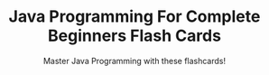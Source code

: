 ---
layout: flashcards
title: Java Programming For Complete Beginners Flash Cards
subtitle: Master Java Programming with these flashcards!
topics:
  - name: Java Programming Introduction
    url: /flashcard-java-01-01-IntroductionToJavaProgramming
    description: Java Programming Introduction
    color: '#9aacd5'
  - name: Primitive Data Types
    url: /flashcard-java-01-02-primitive-data-types
    description: Primitive Data Types
    color: '#9aacd5'
  - name: Methods
    url: /flashcard-java-02-IntroductionToMethods
    description: Methods
    color: '#9aacd5'
  - name: Object Oriented Programming
    url: /flashcard-java-05-IntroductionToObjectOrientedProgramming
    description: Object Oriented Programming
    color: '#9aacd5'
  - name: Primitive Data Types Again
    url: /flashcard-java-06-PrimitiveDataTypesAndAlternatives
    description: Primitive Data Types Again
    color: '#9aacd5'
  - name: Conditionals
    url: /flashcard-java-07-Conditionals
    description: Conditionals
    color: '#9aacd5'
  - name: Loops
    url: /flashcard-java-08-Loops
    description: Loops
    color: '#9aacd5'
  - name: Reference Types
    url: /flashcard-java-09-ReferenceTypes
    description: Reference Types
    color: '#9aacd5'
  - name: Arrays and ArrayList
    url: /flashcard-java-10-ArraysAndArrayList
    description: Arrays and ArrayList
    color: '#9aacd5'
  - name: More OOPS
    url: /flashcard-java-11-ObjectOrientedProgrammingAgain
    description: More OOPS
    color: '#9aacd5'
  - name: Collections
    url: /flashcard-java-12-01-Collections
    description: Collections
    color: '#9aacd5'
  - name: Collections Methods
    url: /flashcard-java-12-02-Collections
    description: Collections Methods
    color: '#9aacd5'
  - name: Functional Programming
    url: /flashcard-java-14-FunctionalProgramming
    description: Functional Programming
    color: '#9aacd5'
  - name: Threads
    url: /flashcard-java-15-ThreadsAndConcurrency
    description: Threads
    color: '#9aacd5'
  - name: Exception Handling
    url: /flashcard-java-16-ExceptionHandling
    description: Exception Handling
    color: '#9aacd5'
  - name: Files
    url: /flashcard-java-17-Files
    description: Files 
    color: '#9aacd5'
  - name: Java New Features
    url: /flashcard-java-19-new-features
    description: Java New Features
    color: '#9aacd5'






---